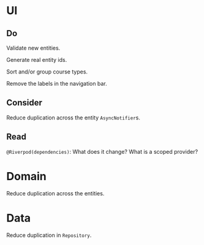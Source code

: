 # UI

## Do

Validate new entities.

Generate real entity ids.

Sort and/or group course types.

Remove the labels in the navigation bar.

## Consider

Reduce duplication across the entity `AsyncNotifier`s.

## Read

`@Riverpod(dependencies)`: What does it change? What is a scoped provider?

# Domain

Reduce duplication across the entities.

# Data

Reduce duplication in `Repository`.
